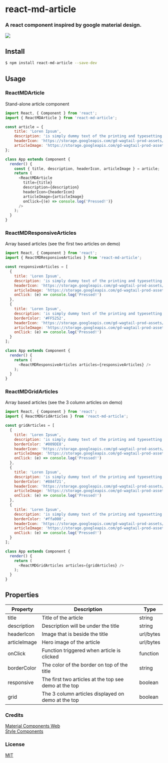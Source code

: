 # react-md-article
### A react component inspired by google material design.
![](https://i.imgur.com/G4Fu6z2.gif)

## Install
```bash
$ npm install react-md-article --save-dev
```

## Usage

### ReactMDArticle
Stand-alone article component
```javascript
import React, { Component } from 'react';
import { ReactMDArticle } from 'react-md-article';

const article = {
    title: 'Loren Ipsum',
    description: 'is simply dummy text of the printing and typesetting industry. Lorem Ipsum has been the industry standard dummy text ever since the 1500s',
    headerIcon: 'https://storage.googleapis.com/gd-wagtail-prod-assets/original_images/logo_material_2x_web_64dp.png',
    articleImage: 'https://storage.googleapis.com/gd-wagtail-prod-assets/images/material_design.max-800x400.jpegquality-90.jpg'
};

class App extends Component {
  render() {
    const { title, description, headerIcon, articleImage } = article;
    return (
      <ReactMDArticle
        title={title}
        description={description}
        headerIcon={headerIcon}
        articleImage={articleImage}
        onClick={(e) => console.log('Pressed!')}
      />
    );
  }
}
```

### ReactMDResponsiveArticles

Array based articles (see the first two articles on demo)
```javascript
import React, { Component } from 'react';
import { ReactMDResponsiveArticles } from 'react-md-article';

const responsiveArticles = [
  {
    title: 'Loren Ipsum',
    description: 'is simply dummy text of the printing and typesetting industry. Lorem Ipsum has been the industry standard dummy text ever since the 1500s',
    headerIcon: 'https://storage.googleapis.com/gd-wagtail-prod-assets/original_images/logo_material_2x_web_64dp.png',
    articleImage: 'https://storage.googleapis.com/gd-wagtail-prod-assets/images/material_design.max-800x400.jpegquality-90.jpg',
    onClick: (e) => console.log('Pressed!')
  },
  {
    title: 'Loren Ipsum',
    description: 'is simply dummy text of the printing and typesetting industry. Lorem Ipsum has been the industry standard dummy text ever since the 1500s',
    borderColor: '#FF5252',
    headerIcon: 'https://storage.googleapis.com/gd-wagtail-prod-assets/original_images/logo_google_fonts_color_2x_web_64dp.png',
    articleImage: 'https://storage.googleapis.com/gd-wagtail-prod-assets/images/fonts.max-800x400.jpegquality-90.jpg',
    onClick: (e) => console.log('Pressed!')
  }
];

class App extends Component {
  render() {
    return (
      <ReactMDResponsiveArticles articles={responsiveArticles} />
    );
  }
}
```

### ReactMDGridArticles

Array based articles (see the 3 column articles on demo)
```javascript
import React, { Component } from 'react';
import { ReactMDGridArticles } from 'react-md-article';

const gridArticles = [
  {
    title: 'Loren Ipsum',
    description: 'is simply dummy text of the printing and typesetting industry. Lorem Ipsum has been the industry standard dummy text ever since the 1500s',
    borderColor: '#009DE8',
    headerIcon: 'https://storage.googleapis.com/gd-wagtail-prod-assets/original_images/Avata_90x90.png',
    articleImage: 'https://storage.googleapis.com/gd-wagtail-prod-assets/images/Hero-Image.max-400x200.jpegquality-90.png',
    onClick: (e) => console.log('Pressed!')
  },
  {
    title: 'Loren Ipsum',
    description: 'is simply dummy text of the printing and typesetting industry. Lorem Ipsum has been the industry standard dummy text ever since the 1500s',
    borderColor: '#884f21',
    headerIcon: 'https://storage.googleapis.com/gd-wagtail-prod-assets/original_images/logo_cardboard_color_2x_web_64dp.png',
    articleImage: 'https://storage.googleapis.com/gd-wagtail-prod-assets/images/cardboard.max-400x200.jpegquality-90.jpg',
    onClick: (e) => console.log('Pressed!')
  },
  {
    title: 'Loren Ipsum',
    description: 'is simply dummy text of the printing and typesetting industry. Lorem Ipsum has been the industry standard dummy text ever since the 1500s',
    borderColor: '#ffa000',
    headerIcon: 'https://storage.googleapis.com/gd-wagtail-prod-assets/original_images/logo_firebase_color_2x_web_64dp.png',
    articleImage: 'https://storage.googleapis.com/gd-wagtail-prod-assets/images/firebase.max-400x200.jpegquality-90.jpg',
    onClick: (e) => console.log('Pressed!')
  }
];

class App extends Component {
  render() {
    return (
      <ReactMDGridArticles articles={gridArticles} />
    );
  }
}
```

## Properties

| Property     | Description                                           | Type      |
| ------------ | ----------------------------------------------------- | --------- |
| title        | Title of the article                                  | string    |
| description  | Description will be under the title                   | string    |
| headerIcon   | Image that is beside the title                        | url/bytes |
| articleImage | Hero image of the article                             | url/bytes |
| onClick      | Function triggered when article is clicked            | function  |
| borderColor  | The color of the border on top of the title           | string    |
| responsive   | The first two articles at the top see demo at the top | boolean   |
| grid         | The 3 column articles displayed on demo at the top    | boolean   |


### Credits
[Material Components Web](https://github.com/material-components/material-components-web)
<br/>
[Style Components](https://github.com/styled-components/styled-components)

### License
[MIT](https://github.com/jameelsocorro/react-md-article/blob/master/LICENSE)
